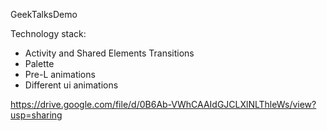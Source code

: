 GeekTalksDemo

Technology stack:
 - Activity and Shared Elements Transitions
 - Palette
 - Pre-L animations
 - Different ui animations
 
https://drive.google.com/file/d/0B6Ab-VWhCAAIdGJCLXlNLThleWs/view?usp=sharing
